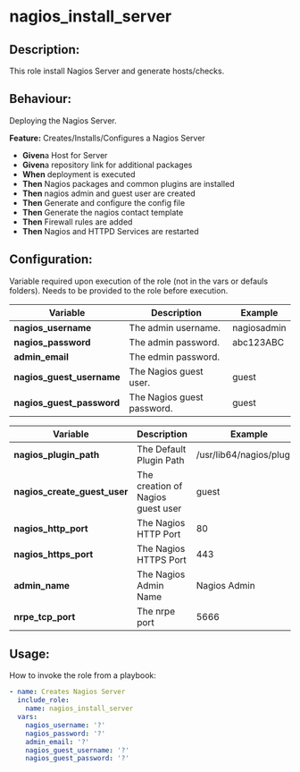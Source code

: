 # nagios_install_server

## Description:

This role install Nagios Server and generate hosts/checks.

## Behaviour:

Deploying the Nagios Server.

**Feature:** Creates/Installs/Configures a Nagios Server  
- **Given**a Host for Server
- **Given**a repository link for additional packages
- **When** deployment is executed
- **Then** Nagios packages and common plugins are installed  
- **Then** nagios admin and guest user are created
- **Then** Generate and configure the config file 
- **Then** Generate the nagios contact template 
- **Then** Firewall rules are added
- **Then** Nagios and HTTPD Services are restarted


## Configuration:

Variable required upon execution of the role (not in the vars or defauls folders).
Needs to be provided to the role before execution.

| Variable  | Description  | Example  | 
|---|---|---|
| **nagios_username** | The admin username. | nagiosadmin |
| **nagios_password** | The admin password. | abc123ABC |
| **admin_email** | The edmin password. | |
| **nagios_guest_username** | The Nagios guest user. | guest |
| **nagios_guest_password** | The Nagios guest password. |guest |

| Variable  | Description  | Example  | 
|---|---|---|
| **nagios_plugin_path** | The Default Plugin Path | /usr/lib64/nagios/plugins |
| **nagios_create_guest_user** | The creation of Nagios guest user| guest |
| **nagios_http_port** | The Nagios HTTP Port | 80 |
| **nagios_https_port** | The Nagios HTTPS Port |443 |
| **admin_name** | The Nagios Admin Name | Nagios Admin |
| **nrpe_tcp_port** | The nrpe port | 5666 |

## Usage:

How to invoke the role from a playbook:

```yaml
- name: Creates Nagios Server               
  include_role:
    name: nagios_install_server
  vars:
    nagios_username: '?'
    nagios_password: '?'
    admin_email: '?'
    nagios_guest_username: '?'
    nagios_guest_password: '?'

```